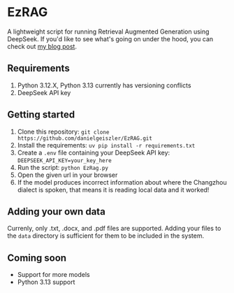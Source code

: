 # EzRAG
A lightweight script for running Retrieval Augmented Generation using DeepSeek. If you'd like to see what's going on under the hood, you can check out [my blog post](https://danny.bio/posts/20250125-retrieval-augmented-generation/).

## Requirements
1. Python 3.12.X, Python 3.13 currently has versioning conflicts
2. DeepSeek API key

## Getting started
1. Clone this repository: ```git clone https://github.com/danielgeiszler/EzRAG.git```
2. Install the requirements: ```uv pip install -r requirements.txt```
3. Create a ```.env``` file containing your DeepSeek API key: ```DEEPSEEK_API_KEY=your_key_here```
4. Run the script: ```python EzRag.py```
5. Open the given url in your browser
6. If the model produces incorrect information about where the Changzhou dialect is spoken, that means it is reading local data and it worked!

## Adding your own data
Currenly, only .txt, .docx, and .pdf files are supported. Adding your files to the ```data``` directory is sufficient for them to be included in the system.

## Coming soon
* Support for more models
* Python 3.13 support
